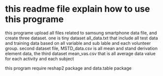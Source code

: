 this readme file explain how to use this programe
========================================================

this programe upload all files related to samsung smartphone data file, and create three dataset. one is tiny dataset all_data.txt that include all test data and training data based on all variable and sub lable and each volunteer group. second dataset file, MSTD_data.csv is all mean and stand derivation element data, the third dataset mean_vas.csv that is all average data value for each activity and each subject

this program require reshap2 package and data.table package
